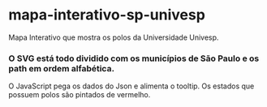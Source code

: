 # mapa-interativo-sp-univesp
Mapa Interativo que mostra os polos da Universidade Univesp.
### O SVG está todo dividido com os municípios de São Paulo e os path em ordem alfabética.

O JavaScript pega os dados do Json e alimenta o tooltip. Os estados que possuem polos são pintados de vermelho.
